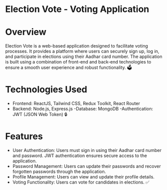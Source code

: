
# Election Vote - Voting Application


# Overview

Election Vote is a web-based application designed to facilitate voting processes. It provides a platform where users can securely sign up, log in, and participate in elections using their Aadhar card number. The application is built using a combination of front-end and back-end technologies to ensure a smooth user experience and robust functionality. 🗳️

# Technologies Used
- Frontend: ReactJS, Tailwind CSS, Redux Toolkit, React Router
- Backend: Node.js, Express.js
-Database: MongoDB
-Authentication: JWT (JSON Web Token) 🔒

# Features
- User Authentication: Users must sign in using their Aadhar card number and password. JWT authentication ensures secure access to the application.
- Password Management: Users can update their passwords and recover forgotten passwords through the application.
- Profile Management: Users can view and update their profile details.
- Voting Functionality: Users can vote for candidates in elections. ✅